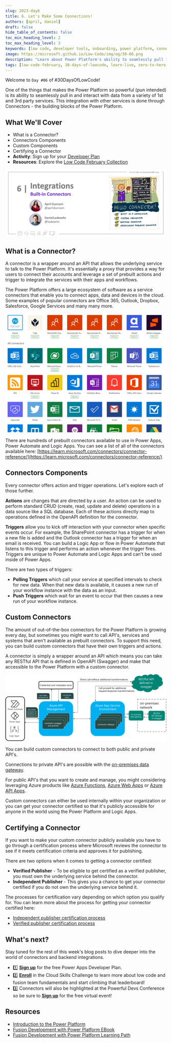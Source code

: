 ```yaml
---
slug: 2023-day6
title: 6. Let's Make Some Connections!
authors: [april, daniel]
draft: false
hide_table_of_contents: false
toc_min_heading_level: 2
toc_max_heading_level: 3
keywords: [low code, developer tools, onboarding, power platform, connectors, custom connectors]
image: https://microsoft.github.io/Low-Code/img/og/30-06.png
description: "Learn about Power Platform's ability to seamlessly pull in and interact with data from a variety of 1st and 3rd party services!" 
tags: [low-code-february, 30-days-of-lowcode, learn-live, zero-to-hero, ask-the-expert,fusion-teams, power-platform]
---
```


<head>
  <meta name="twitter:url" 
    content="https://microsoft.github.io/Low-Code/blog/2023-day6" />
  <meta name="twitter:title" 
    content="6. Let's Make Some Connections!" />
  <meta name="twitter:description" 
    content="Learn about Power Platform's ability to seamlessly pull in and interact with data from a variety of 1st and 3rd party services!" />
  <meta name="twitter:image" 
    content="https://microsoft.github.io/Low-Code/img/og/30-06.png" />
  <meta name="twitter:card" content="summary_large_image" />
  <meta name="twitter:creator" 
    content="@nitya" />
  <meta name="twitter:site" content="@AzureAdvocates" /> 
  <link rel="canonical" 
    href="https://microsoft.github.io/Low-Code/blog/2023-day6" />
</head>

Welcome to `Day #06` of #30DaysOfLowCode!


One of the things that makes the Power Platform so powerful (pun intended) is its ability to seamlessly pull in and interact with data from a variety of 1st and 3rd party services. This integration with other services is done through Connectors - the building blocks of the Power Platform.

## What We'll Cover
 * What is a Connector?
 * Connectors Components
 * Custom Components
 * Certifying a Connector
 * **Activity**: Sign up for your [Developer Plan](https://aka.ms/lowcode-february/devplan)
 * **Resources**: Explore the [Low Code February Collection](https://aka.ms/lowcode-february/collection)


![Developer Tools and Onboarding](./../../../static/img/og/30-06.png)


## What is a Connector?

 A connector is a wrapper around an API that allows the underlying service to talk to the Power Platform. It's essentially a proxy that provides a way for users to connect their accounts and leverage a set of prebuilt actions and trigger to integrate the services with their apps and workflows.

The Power Platform offers a large ecosystem of software as a service connectors that enable you to connect apps, data and devices in the cloud. Some examples of popular connectors are Office 365, Outlook, Dropbox, Salesforce, Google Services and many many more.

![Connector Architecture](./06_ConnectorsList.png)

There are hundreds of prebuilt connectors available to use in Power Apps, Power Automate and Logic Apps. You can see a list of all of the connectors available here: [https://learn.microsoft.com/connectors/connector-reference/](https://learn.microsoft.com/connectors/connector-reference/)

## Connectors Components

Every connector offers action and trigger operations. Let's explore each of those further.

**Actions** are changes that are directed by a user. An action can be used to perform standard CRUD (create, read, update and delete) operations in a data source like a SQL database. Each of these actions directly map to operations defined in the OpenAPI definition for the connector.

**Triggers** allow you to kick off interaction with your connector when specific events occur. For example, the SharePoint connector has a trigger for when a new file is added and the Outlook connector has a trigger for when an email is received. You can build a Logic App or flow in Power Automate that listens to this trigger and performs an action whenever the trigger fires. Triggers are unique to Power Automate and Logic Apps and can't be used inside of Power Apps.

There are two types of triggers:

* **Polling Triggers** which call your service at specified intervals to check for new data. When that new data is available, it causes a new run of your workflow instance with the data as an input.
* **Push Triggers** which wait for an event to occur that then causes a new run of your workflow instance.

## Custom Connectors

The amount of out-of-the-box connectors for the Power Platform is growing every day, but sometimes you might want to call API's, services and systems that aren't available as prebuilt connectors. To support this need, you can build custom connectors that have their own triggers and actions.

A connector is simply a wrapper around an API which means you can take any RESTful API that is defined in OpenAPI (Swagger) and make that accessible to the Power Platform with a custom connector.

![Connector Architecture](./06_ConnectorArchitecture.png)

You can build custom connectors to connect to both public and private API's.

Connections to private API's are possible with the [on-premises data gateway](https://learn.microsoft.com/flow/gateway-reference).

For public API's that you want to create and manage, you might considering leveraging Azure products like [Azure Functions](https://azure.microsoft.com/services/functions/), [Azure Web Apps](https://azure.microsoft.com/services/app-service/web/) or [Azure API Apps](https://azure.microsoft.com/services/app-service/api/).

Custom connectors can either be used internally within your organization or you can get your connector certified so that it's publicly accessible for anyone in the world using the Power Platform and Logic Apps.

## Certifying a Connector

If you want to make your custom connector publicly available you have to go through a certification process where Microsoft reviews the connector to see if it meets certification criteria and approves it for publishing.

There are two options when it comes to getting a connector certified:

* **Verified Publisher** - To be eligible to get certified as a verified publisher, you must own the underlying service behind the connector.
* **Independent Publisher** - This gives you a chance to get your connector certified if you do not own the underlying service behind it.

The processes for certification vary depending on which option you qualify for. You can learn more about the process for getting your connector certified here:

* [Independent publisher certification process](https://learn.microsoft.com/connectors/custom-connectors/certification-submission-ip)
* [Verified publisher certification process](https://learn.microsoft.com/connectors/custom-connectors/certification-submission)

## What's next?

Stay tuned for the rest of this week's blog posts to dive deeper into the world of connectors and backend integrations.  

* 1️⃣ [**Sign up**](https://aka.ms/lowcode-february/devplan) for the free Power Apps Developer Plan.
* 2️⃣ [**Enroll**](https://aka.ms/lowcode-february/challenge) in the Cloud Skills Challenge to learn more about low code and fusion team fundamentals and start climbing that leaderboard!
* 3️⃣ Connectors will also be highlighted at the Powerful Devs Conference so be sure to [**Sign up**](https://aka.ms/lowcode-february/PowerfulDevsConf2023) for the free virtual event!

## Resources
* [Introduction to the Power Platform](https://aka.ms/LowCodePowerPlatformIntro)
* [Fusion Development with Power Platform EBook](https://aka.ms/FusionDevEbook)
* [Fusion Development with Power Platform Learning Path](https://aka.ms/learn-fusiondev)
